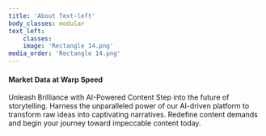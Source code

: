 ```yaml
---
title: 'About Text-left'
body_classes: modular
text_left:
    classes:
    image: 'Rectangle 14.png'
media_order: 'Rectangle 14.png'
---
```


#### Market Data at Warp Speed
Unleash Brilliance with AI-Powered Content Step into the future of storytelling. Harness the unparalleled power of our AI-driven platform to transform raw ideas into captivating narratives. Redefine content demands and begin your journey toward impeccable content today.